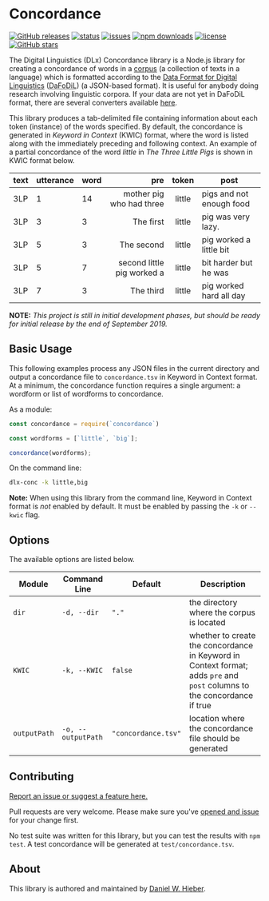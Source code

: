 # Concordance

[![GitHub releases](https://img.shields.io/github/v/release/digitallinguistics/concordance)][releases]
[![status](https://github.com/digitallinguistics/concordance/workflows/tests/badge.svg)][actions]
[![issues](https://img.shields.io/github/issues/digitallinguistics/concordance)][issues]
[![npm downloads](https://img.shields.io/npm/dt/digitallinguistics/concordance)][npm]
[![license](https://img.shields.io/github/license/digitallinguistics/concordance)][license]
[![GitHub stars](https://img.shields.io/github/stars/digitallinguistics/concordance?style=social)][GitHub]

The Digital Linguistics (DLx) Concordance library is a Node.js library for creating a concordance of words in a [corpus][corpus] (a collection of texts in a language) which is formatted according to the [Data Format for Digital Linguistics][DaFoDiL] (<abbr title='Data Format for Digital Linguistics'>DaFoDiL</abbr>) (a JSON-based format). It is useful for anybody doing research involving linguistic corpora. If your data are not yet in DaFoDiL format, there are several converters available [here][converters].

This library produces a tab-delimited file containing information about each token (instance) of the words specified. By default, the concordance is generated in <dfn>Keyword in Context</dfn> (<abbr>KWIC</abbr>) format, where the word is listed along with the immediately preceding and following context. An example of a partial concordance of the word _little_ in _The Three Little Pigs_ is shown in KWIC format below.

text | utterance | word |                        pre | token  | post                     |
---- | --------- | ---- | -------------------------: | :----: | ------------------------ |
3LP  | 1         | 14   | mother pig who had three   | little | pigs and not enough food |
3LP  | 3         | 3    | The first                  | little | pig was very lazy.       |
3LP  | 5         | 3    | The second                 | little | pig worked a little bit  |
3LP  | 5         | 7    | second little pig worked a | little | bit harder but he was    |
3LP  | 7         | 3    | The third                  | little | pig worked hard all day  |

**NOTE:** _This project is still in initial development phases, but should be ready for initial release by the end of September 2019._

## Basic Usage

This following examples process any JSON files in the current directory and output a concordance file to `concordance.tsv` in Keyword in Context format. At a minimum, the concordance function requires a single argument: a wordform or list of wordforms to concordance.

As a module:

```js
const concordance = require(`concordance`)

const wordforms = [`little`, `big`];

concordance(wordforms);
```

On the command line:

```cmd
dlx-conc -k little,big
```

**Note:** When using this library from the command line, Keyword in Context format is _not_ enabled by default. It must be enabled by passing the `-k` or `--kwic` flag.

## Options

The available options are listed below.

Module       | Command Line       | Default             | Description
------------ | ------------------ | ------------------- | -----------
`dir`        | `-d, --dir`        | `"."`               | the directory where the corpus is located
`KWIC`       | `-k, --KWIC`       | `false`             | whether to create the concordance in Keyword in Context format; adds `pre` and `post` columns to the concordance if true
`outputPath` | `-o, --outputPath` | `"concordance.tsv"` | location where the concordance file should be generated

## Contributing

[Report an issue or suggest a feature here.][issues]

Pull requests are very welcome. Please make sure you've [opened and issue][issues] for your change first.

No test suite was written for this library, but you can test the results with `npm test`. A test concordance will be generated at `test/concordance.tsv`.

## About

This library is authored and maintained by [Daniel W. Hieber][me].

[actions]:    https://github.com/digitallinguistics/concordance/actions
[converters]: https://developer.digitallinguistics.io/#converters
[corpus]:     https://en.wikipedia.org/wiki/Text_corpus
[DaFoDiL]:    https://format.digitallinguistics.io/
[GitHub]:     https://github.com/digitallinguistics/concordance
[issues]:     https://github.com/digitallinguistics/concordance/issues
[Jasmine]:    https://jasmine.github.io/
[license]:    https://github.com/digitallinguistics/concordance/blob/master/LICENSE.md
[me]:         https://danielhieber.com/
[npm]:        https://www.npmjs.com/package/@digitallinguistics/concordance
[releases]:   https://github.com/digitallinguistics/concordance/releases
